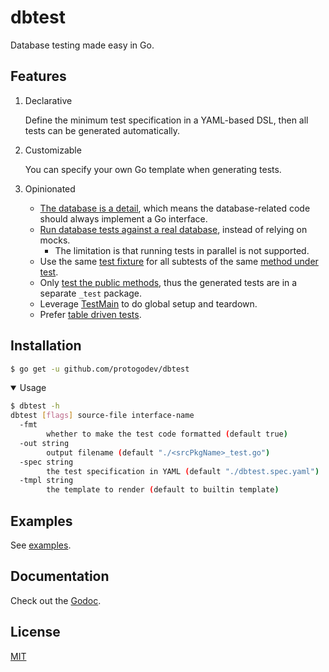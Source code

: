 # dbtest

Database testing made easy in Go.


## Features

1. Declarative
  
    Define the minimum test specification in a YAML-based DSL, then all tests can be generated automatically.

2. Customizable

    You can specify your own Go template when generating tests.

3. Opinionated
  
    - [The database is a detail][1], which means the database-related code should always implement a Go interface.
    - [Run database tests against a real database][2], instead of relying on mocks.
        + The limitation is that running tests in parallel is not supported.
    - Use the same [test fixture][3] for all subtests of the same [method under test][4].
    - Only [test the public methods][5], thus the generated tests are in a separate `_test` package.
    - Leverage [TestMain][6] to do global setup and teardown.
    - Prefer [table driven tests][7].


## Installation

```bash
$ go get -u github.com/protogodev/dbtest
```

<details open>
  <summary> Usage </summary>

```bash
$ dbtest -h
dbtest [flags] source-file interface-name
  -fmt
        whether to make the test code formatted (default true)
  -out string
        output filename (default "./<srcPkgName>_test.go")
  -spec string
        the test specification in YAML (default "./dbtest.spec.yaml")
  -tmpl string
        the template to render (default to builtin template)
```

</details>


## Examples

See [examples](examples).


## Documentation

Check out the [Godoc][8].


## License

[MIT](LICENSE)


[1]: https://blog.cleancoder.com/uncle-bob/2012/08/13/the-clean-architecture.html
[2]: https://github.com/go-testfixtures/testfixtures
[3]: https://en.wikipedia.org/wiki/Test_fixture#Software
[4]: http://xunitpatterns.com/SUT.html
[5]: https://martinfowler.com/articles/practical-test-pyramid.html#WhatToTest
[6]: https://pkg.go.dev/testing#hdr-Main
[7]: https://github.com/golang/go/wiki/TableDrivenTests
[8]: https://pkg.go.dev/github.com/protogodev/dbtest

